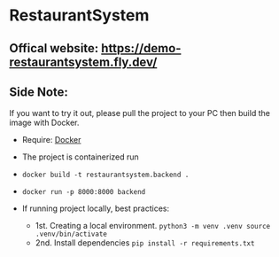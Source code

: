 # RestaurantSystem

## Offical website: https://demo-restaurantsystem.fly.dev/

## Side Note:
If you want to try it out, please pull the project to your PC then build the image with Docker.
- Require: [Docker](https://www.docker.com/products/docker-desktop/)
- The project is containerized run
-   `docker build -t restaurantsystem.backend .`
-   `docker run -p 8000:8000 backend`


- If running project locally, best practices:
  - 1st. Creating a local environment. `python3 -m venv .venv
source .venv/bin/activate`
  - 2nd. Install dependencies `pip install -r requirements.txt`
